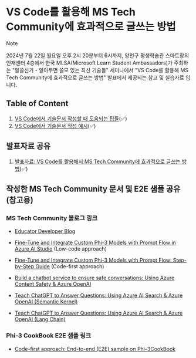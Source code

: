 # VS Code를 활용해 MS Tech Community에 효과적으로 글쓰는 방법

> [!NOTE]
> 2024년 7월 22일 월요일 오후 2시 20분부터 6시까지, 양천구 평생학습관 스마트창의인재센터 4층에서 한국 MLSA(Microsoft Learn Student Ambassadors)가 주최하는 "알쓸신기 - 알아두면 쓸모 있는 최신 기술들" 세미나에서 "VS Code를 활용해 MS Tech Community에 효과적으로 글쓰는 방법" 발표에서 제공되는 참고 및 실습자료 입니다.
>

## Table of Content

1. [VS Code에서 기술문서 작성할 때 도움되는 팁들](./ms-community-writer/includes/01-tips-for-vscode.md)(✅)
1. [VS Code에서 기술문서 작성 예시](./ms-community-writer/includes/02-example-for-vscode.md)(✅)

## 발표자료 공유

1. [발표자료: VS Code를 활용해서 MS Tech Community에 효과적으로 글쓰는 방법](./ms-community-writer/includes/presentation.pdf)(✅)

## 작성한 MS Tech Community 문서 및 E2E 샘플 공유 (참고용)

### MS Tech Community 블로그 링크

- [Educator Developer Blog](https://techcommunity.microsoft.com/t5/educator-developer-blog/bg-p/EducatorDeveloperBlog?wt.mc_id=studentamb_279723)

- [Fine-Tune and Integrate Custom Phi-3 Models with Prompt Flow in Azure AI Studio](https://techcommunity.microsoft.com/t5/educator-developer-blog/fine-tune-and-integrate-custom-phi-3-models-with-prompt-flow-in/ba-p/4191726?wt.mc_id=studentamb_279723) (Low-code approach)
- [Fine-Tune and Integrate Custom Phi-3 Models with Prompt Flow: Step-by-Step Guide](https://techcommunity.microsoft.com/t5/educator-developer-blog/fine-tune-and-integrate-custom-phi-3-models-with-prompt-flow/ba-p/4178612?wt.mc_id=studentamb_279723) (Code-first approach)
- [Build a chatbot service to ensure safe conversations: Using Azure Content Safety & Azure OpenAI](https://techcommunity.microsoft.com/t5/educator-developer-blog/build-a-chatbot-service-to-ensure-safe-conversations-using-azure/ba-p/4143628?wt.mc_id=studentamb_279723)
- [Teach ChatGPT to Answer Questions: Using Azure AI Search & Azure OpenAI (Semantic Kernel)](https://techcommunity.microsoft.com/t5/educator-developer-blog/teach-chatgpt-to-answer-questions-using-azure-ai-search-amp/ba-p/3985395?wt.mc_id=studentamb_279723)
- [Teach ChatGPT to Answer Questions: Using Azure AI Search & Azure OpenAI (Lang Chain)](https://techcommunity.microsoft.com/t5/educator-developer-blog/teach-chatgpt-to-answer-questions-using-azure-ai-search-amp/ba-p/3969713?wt.mc_id=studentamb_279723)

### Phi-3 CookBook E2E 샘플 링크

- [Code-first approach: End-to-end (E2E) sample on Phi-3CookBook](https://github.com/microsoft/Phi-3CookBook/blob/main/md/06.E2ESamples/E2E_Phi-3-FineTuning_PromptFlow_Integration.md?wt.mc_id=studentamb_279723)
